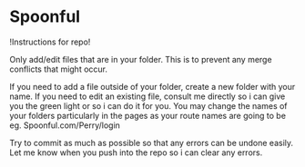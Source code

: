 # Spoonful

!Instructions for repo!

Only add/edit files that are in your folder. This is to prevent any merge conflicts that might occur.

If you need to add a file outside of your folder, create a new folder with your name.
If you need to edit an existing file, consult me directly so i can give you the green light or so i can do it for you.
You may change the names of your folders particularly in the pages as your route names are going to be eg. Spoonful.com/Perry/login

Try to commit as much as possible so that any errors can be undone easily.
Let me know when you push into the repo so i can clear any errors.
